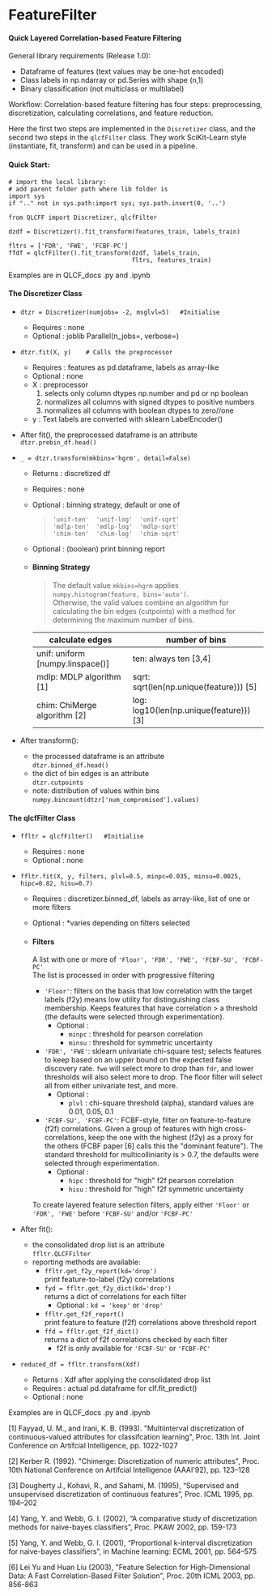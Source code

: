 # FeatureFilter
#### Quick Layered Correlation-based Feature Filtering

General library requirements (Release 1.0):
* Dataframe of features (text values may be one-hot encoded)
* Class labels in np.ndarray or pd.Series with shape (n,1)
* Binary classification (not multiclass or multilabel)

Workflow:
Correlation-based feature filtering has four steps: preprocessing, 
discretization, calculating correlations, and feature reduction.

Here the first two steps are implemented in the ` Discretizer ` class, 
and the second two steps in the ` qlcfFilter ` class. 
They work SciKit-Learn style (instantiate, fit, transform) 
and can be used in a pipeline.

#### Quick Start: 
```
# import the local library:
# add parent folder path where lib folder is
import sys
if ".." not in sys.path:import sys; sys.path.insert(0, '..') 

from QLCFF import Discretizer, qlcfFilter

dzdf = Discretizer().fit_transform(features_train, labels_train) 

fltrs = ['FDR', 'FWE', 'FCBF-PC']
ffdf = qlcfFilter().fit_transform(dzdf, labels_train, 
                                  fltrs, features_train)
```
Examples are in QLCF_docs .py and .ipynb


#### The Discretizer Class

* ` dtzr = Discretizer(numjobs= -2, msglvl=5)   #Initialise `
  - Requires : none
  - Optional : joblib Parallel(n_jobs=, verbose=)
 
* ` dtzr.fit(X, y)    # Calls the preprocessor `
  - Requires : features as pd.dataframe, labels as array-like
  - Optional : none
  - X : preprocessor  
    1. selects only column dtypes np.number and pd or np boolean
    2. normalizes all columns with signed dtypes to positive numbers
    3. normalizes all columns with boolean dtypes to zero//one
  - y : Text labels are converted with sklearn LabelEncoder()

* After fit(), the preprocessed dataframe is an attribute<br>` dtzr.prebin_df.head() `

* ` _ = dtzr.transform(mkbins='hgrm', detail=False) `
  - Returns  : discretized df
  - Requires : none
  - Optional : binning strategy, default or one of
    > ` 'unif-ten'  'unif-log'  'unif-sqrt' `<br> 
      ` 'mdlp-ten'  'mdlp-log'  'mdlp-sqrt' `<br> 
      ` 'chim-ten'  'chim-log'  'chim-sqrt' `
  - Optional : (boolean) print binning report  
  - #### Binning Strategy
    > The default value ` mkbins=hgrm ` applies ` numpy.histogram(feature, bins='auto') `.<br> 
      Otherwise, the valid values combine an algorithm for calculating the bin 
      edges (cutpoints) with a method for determining the maximum number of bins. 
      
     calculate edges | number of bins
      --------------- | ---------------
      unif: uniform [numpy.linspace()] |ten:  always ten [3,4]
      mdlp: MDLP algorithm  [1]        |sqrt: sqrt(len(np.unique(feature)))   [5]
      chim: ChiMerge algorithm  [2]    |log:  log10(len(np.unique(feature)))  [3]

* After transform():
  - the processed dataframe is an attribute<br>` dtzr.binned_df.head() `
  - the dict of bin edges is an attribute<br>` dtzr.cutpoints `
  - note: distribution of values within bins<br>` numpy.bincount(dtzr['num_compromised'].values) `

#### The qlcfFilter Class

* ` ffltr = qlcfFilter()   #Initialise `
  - Requires : none
  - Optional : none
 
* ` ffltr.fit(X, y, filters, plvl=0.5, minpc=0.035, minsu=0.0025, hipc=0.82, hisu=0.7) `
  - Requires : discretizer.binned_df, labels as array-like, list of one or more filters
  - Optional : *varies depending on filters selected
  - #### Filters
    A list with one or more of ` 'Floor', 'FDR', 'FWE', 'FCBF-SU', 'FCBF-PC' `<br>
    The list is processed in order with progressive filtering
    - ` 'Floor' `: filters on the basis that low correlation with the target labels (f2y) means low utility for distinguishing class membership. Keeps features that have correlation > a threshold (the defaults were selected through experimentation).
      - Optional : 
        - ` minpc ` : threshold for pearson correlation
        - ` minsu ` : threshold for symmetric uncertainty 
    - ` 'FDR', 'FWE' `: sklearn univariate chi-square test; selects features to keep based on an upper bound on the expected false discovery rate. ` fwe ` will select more to drop than ` fdr `, and lower thresholds will also select more to drop. The floor filter will select all from either univariate test, and more.
      - Optional : 
        - ` plvl ` : chi-square threshold (alpha), standard values are 0.01, 0.05, 0.1
    - ` 'FCBF-SU', 'FCBF-PC' `: FCBF-style, filter on feature-to-feature (f2f) correlations. Given a group of features with high cross-correlations, keep the one with the highest (f2y) as a proxy for the others (FCBF paper [6] calls this the "dominant feature"). The standard threshold for multicolliniarity is > 0.7, the defaults were selected through experimentation. 
      - Optional : 
        - ` hipc ` : threshold for "high" f2f pearson correlation
        - ` hisu ` : threshold for "high" f2f symmetric uncertainty 

    To create layered feature selection filters, apply either ` 'Floor' ` or ` 'FDR', 'FWE' ` before ` 'FCBF-SU' ` and/or  ` 'FCBF-PC' `
 
 * After fit():
   - the consolidated drop list is an attribute<br>` ffltr.QLCFFilter `
   - reporting methods are available:
     - ` ffltr.get_f2y_report(kd='drop') `<br>print feature-to-label (f2y) correlations 
     - ` fyd = ffltr.get_f2y_dict(kd='drop') `<br>returns a dict of correlations for each filter
       - Optional : ` kd = 'keep' ` or ` 'drop' `
     - ` ffltr.get_f2f_report() `<br>print feature to feature (f2f) correlations above threshold report
     - ` ffd = ffltr.get_f2f_dict() `<br>returns a dict of f2f correlations checked by each filter
       - f2f is only available for ` 'FCBF-SU' ` or ` 'FCBF-PC' `

* ` reduced_df = ffltr.transform(Xdf) `
  - Returns  : Xdf after applying the consolidated drop list
  - Requires : actual pd.dataframe for clf.fit_predict()
  - Optional : none

Examples are in QLCF_docs .py and .ipynb
    
[1] Fayyad, U. M., and Irani, K. B. (1993). "Multiinterval discretization of 
    continuous-valued attributes for classifcation learning", Proc. 13th 
    Int. Joint Conference on Artifcial Intelligence, pp. 1022-1027

[2] Kerber R. (1992). "Chimerge: Discretization of numeric attributes", 
    Proc. 10th National Conference on Artifcial Intelligence (AAAI'92), pp. 123–128

[3] Dougherty J., Kohavi, R., and Sahami, M. (1995), “Supervised and unsupervised
    discretization of continuous features”, Proc. ICML 1995, pp. 194–202
    
[4] Yang, Y. and Webb, G. I. (2002), “A comparative study of discretization methods 
    for naive-bayes classifiers”, Proc. PKAW 2002, pp. 159-173
    
[5] Yang, Y. and Webb, G. I. (2001), “Proportional k-interval discretization 
    for naive-bayes classifiers”, in Machine learning: ECML 2001, pp. 564–575

[6] Lei Yu and Huan Liu (2003), "Feature Selection for High-Dimensional Data: 
    A Fast Correlation-Based Filter Solution", Proc. 20th ICML 2003, pp. 856-863
